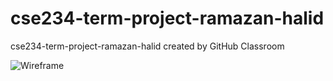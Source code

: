 # cse234-term-project-ramazan-halid
cse234-term-project-ramazan-halid created by GitHub Classroom

![Wireframe](https://user-images.githubusercontent.com/42031794/117299334-15853e00-ae81-11eb-9016-dc335b68f8d3.jpg)
